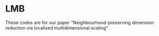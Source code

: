 # LMB
These codes are for our paper "Neighbourhood-preserving dimension reduction via localised multidimensional scaling"
